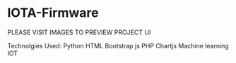 # IOTA-Firmware
PLEASE VISIT IMAGES TO PREVIEW PROJECT UI


Technolgies Used:
Python
HTML
Bootstrap
js
PHP
Chartjs
Machine learning
IOT
